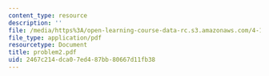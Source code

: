 ```yaml
---
content_type: resource
description: ''
file: /media/https%3A/open-learning-course-data-rc.s3.amazonaws.com/4-123-architectural-design-level-i-perceptions-and-processes-fall-2003/2467c214dca07ed487bb80667d11fb38_problem2.pdf
file_type: application/pdf
resourcetype: Document
title: problem2.pdf
uid: 2467c214-dca0-7ed4-87bb-80667d11fb38
---
```

